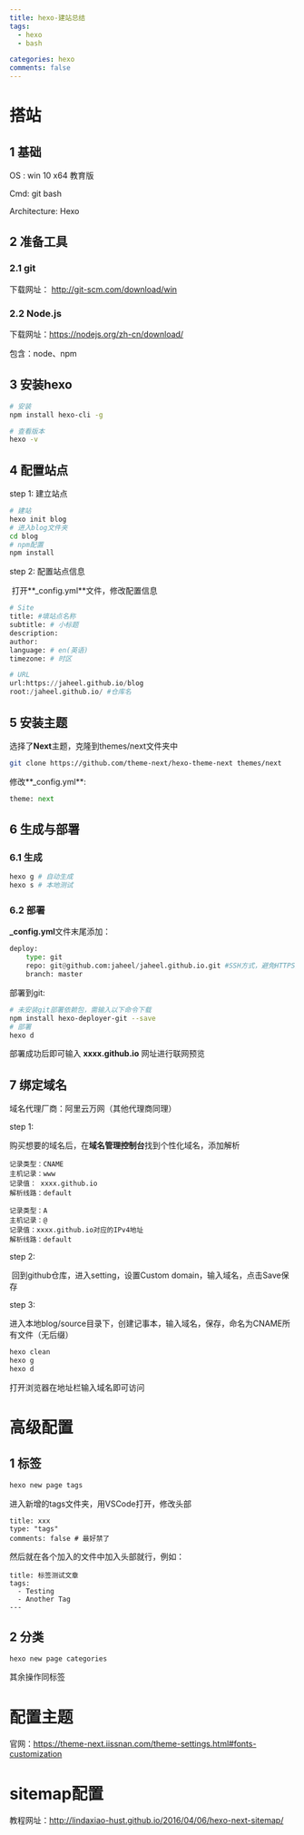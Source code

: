 ```yaml
---
title: hexo-建站总结
tags:
  - hexo
  - bash

categories: hexo
comments: false
---
```

# 搭站

## 1 基础

OS : win 10 x64 教育版

Cmd: git bash

Architecture: Hexo

## 2 准备工具

### 2.1 git

下载网址： http://git-scm.com/download/win

### 2.2 Node.js

下载网址：https://nodejs.org/zh-cn/download/

包含：node、npm

<!-- more -->

## 3 安装hexo

```bash
# 安装
npm install hexo-cli -g

# 查看版本
hexo -v

```

## 4 配置站点

step 1: 建立站点

```bash
# 建站
hexo init blog
# 进入blog文件夹
cd blog
# npm配置
npm install
```

step 2: 配置站点信息

​	打开**_config.yml**文件，修改配置信息

```python
# Site 
title: #填站点名称
subtitle: # 小标题
description:
author:
language: # en(英语)
timezone: # 时区

# URL
url:https://jaheel.github.io/blog
root:/jaheel.github.io/ #仓库名

```

## 5 安装主题

选择了**Next**主题，克隆到themes/next文件夹中

```bash
git clone https://github.com/theme-next/hexo-theme-next themes/next
```

修改**_config.yml**:

```python
theme: next
```

## 6 生成与部署

### 6.1 生成

```bash
hexo g # 自动生成
hexo s # 本地测试
```

### 6.2 部署

**_config.yml**文件末尾添加：

```python
deploy:
	type: git
	repo: git@github.com:jaheel/jaheel.github.io.git #SSH方式，避免HTTPS方式多次输入用户名、密码
	branch: master
```

部署到git:

```bash
# 未安装git部署依赖包，需输入以下命令下载
npm install hexo-deployer-git --save
# 部署
hexo d
```



部署成功后即可输入 **xxxx.github.io** 网址进行联网预览

## 7 绑定域名

域名代理厂商：阿里云万网（其他代理商同理）

step 1: 

​		购买想要的域名后，在**域名管理控制台**找到个性化域名，添加解析

```
记录类型：CNAME
主机记录：www
记录值： xxxx.github.io
解析线路：default

记录类型：A
主机记录：@
记录值：xxxx.github.io对应的IPv4地址
解析线路：default
```



step 2:

​		回到github仓库，进入setting，设置Custom domain，输入域名，点击Save保存

step 3:

​		进入本地blog/source目录下，创建记事本，输入域名，保存，命名为CNAME所有文件（无后缀）

```bash
hexo clean
hexo g
hexo d
```

打开浏览器在地址栏输入域名即可访问

#  高级配置

## 1 标签

```bash
hexo new page tags
```

进入新增的tags文件夹，用VSCode打开，修改头部

```
title: xxx
type: "tags"
comments: false # 最好禁了
```



然后就在各个加入的文件中加入头部就行，例如：

```
title: 标签测试文章
tags:
  - Testing
  - Another Tag
---
```

## 2 分类

```bash
hexo new page categories
```

其余操作同标签

# 配置主题

官网：https://theme-next.iissnan.com/theme-settings.html#fonts-customization

# sitemap配置

教程网址：http://lindaxiao-hust.github.io/2016/04/06/hexo-next-sitemap/
